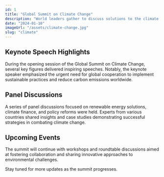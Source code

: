 ```yaml
---
id: 1
title: "Global Summit on Climate Change"
description: "World leaders gather to discuss solutions to the climate crisis at the annual summit in Paris."
date: "2024-01-10"
imageUrl: "/assets/climate-change.jpg"
slug: "climate"
---
```



## Keynote Speech Highlights

During the opening session of the Global Summit on Climate Change, several key figures delivered inspiring speeches. Notably, the keynote speaker emphasized the urgent need for global cooperation to implement sustainable practices and reduce carbon emissions worldwide.

## Panel Discussions

A series of panel discussions focused on renewable energy solutions, climate finance, and policy reforms were held. Experts from various countries shared insights and case studies demonstrating successful strategies in combating climate change.

## Upcoming Events

The summit will continue with workshops and roundtable discussions aimed at fostering collaboration and sharing innovative approaches to environmental challenges.

Stay tuned for more updates as the summit progresses.